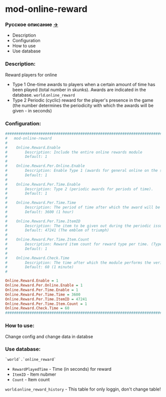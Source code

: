 # mod-online-reward

### Русское описание [->](https://github.com/Winfidonarleyan/kargatum-system/tree/master/src/mod-online-reward)

- Description
- Configuration
- How to use
- Use database

### Description:
Reward players for online
- Type 1 One-time awards to players when a certain amount of time has been played (total number in skunks). Awards are indicated in the database. `world`.`online_reward`
- Type 2 Periodic (cyclic) reward for the player's presence in the game (the number determines the periodicity with which the awards will be given - in seconds)

### Configuration:
```ini
###################################################################################################
#	mod-online-reward
#
#    Online.Reward.Enable
#        Description: Include the entire online rewards module
#        Default: 1
#
#    Online.Reward.Per.Online.Enable
#        Description: Enable Type 1 (awards for general online on the server).
#        Default: 1
#
#    Online.Reward.Per.Time.Enable
#        Description: Type 2 (periodic awards for periods of time).
#        Default: 1
#
#    Online.Reward.Per.Time.Time
#        Description: The period of time after which the award will be given (type 2). In seconds
#        Default: 3600 (1 hour)
#
#    Online.Reward.Per.Time.ItemID
#        Description: The item to be given out during the periodic issue. (Type 2)
#        Default: 47241 (The emblem of triumph)
#
#    Online.Reward.Per.Time.Item.Count
#        Description: Reward item count for reward type per time. (Type 2)
#        Default: 1
#
#    Online.Reward.Check.Time
#        Description: The time after which the module performs the verification to determine the awarding of awards in both types (number in seconds)
#        Default: 60 (1 minute)
#

Online.Reward.Enable = 1
Online.Reward.Per.Online.Enable = 1
Online.Reward.Per.Time.Enable = 1
Online.Reward.Per.Time.Time = 3600
Online.Reward.Per.Time.ItemID = 47241
Online.Reward.Per.Time.Item.Count = 1
Online.Reward.Check.Time = 60
###################################################################################################
```

### How to use:
Change config and change data in databse

### Use database:
```sql
`world`.`online_reward`
```
- `RewardPlayedTime` - Time (in seconds) for reward
- `ItemID` - Item nubmer
- `Count` - Item count

`world`.`online_reward_history` - This table for only loggin, don't change table!
